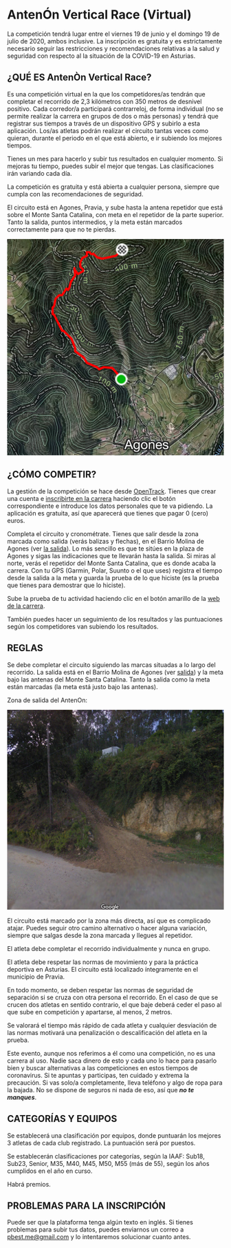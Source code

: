 # AntenÓn Vertical Race (Virtual) 

La competición tendrá lugar entre el viernes 19 de junio y el domingo 19 de julio de 2020, ambos inclusive. La inscripción es gratuita y es estrictamente necesario seguir las restricciones y recomendaciones relativas a la salud  y seguridad con respecto al la situación de la COVID-19 en Asturias. 

## ¿QUÉ ES AntenÒn Vertical Race?

Es una competición virtual en la que los competidores/as tendrán que completar el recorrido de 2,3 kilómetros con 350 metros de desnivel positivo. Cada corredor/a participará contrarreloj, de forma individual (no se permite realizar la carrera en grupos de dos o más personas) y tendrá que registrar sus tiempos a través de un dispositivo GPS y subirlo a esta aplicación. Los/as atletas podrán realizar el circuito tantas veces como quieran, durante el periodo en el que está abierto, e ir subiendo los mejores tiempos.

Tienes un mes para hacerlo y subir tus resultados en cualquier momento. Si mejoras tu tiempo, puedes subir el mejor que tengas. Las clasificaciones irán variando cada día.

La competición es gratuita y está abierta a cualquier persona, siempre que cumpla con las recomendaciones de seguridad. 

El circuito está en Agones, Pravia, y sube hasta la antena repetidor que está sobre el Monte Santa Catalina, con meta en el repetidor de la parte superior. Tanto la salida, puntos intermedios,  y la meta están marcados correctamente para que no te pierdas. 

![Recorrido sobre un mapa](./img/segmento.png "Recorrido AntenOn Vertical Race")

## ¿CÓMO COMPETIR?

La gestión de la competición se hace desde [OpenTrack](https://data.opentrack.run). Tienes que crear una cuenta e [inscribirte en la carrera](https://data.opentrack.run/en-gb/x/2020/ESP/antenon/) haciendo clic el botón correspondiente e introduce los datos personales que te va pidiendo. La aplicación es gratuita, así que aparecerá que tienes que pagar 0 (cero) euros.

Completa el circuito y cronométrate. Tienes que salir desde la zona marcada como salida (verás balizas y flechas), en el Barrio Molina de Agones (ver [la salida](https://www.google.com/maps/@43.5015398,-6.1221496,3a,75y,353.14h,91.94t/data=!3m6!1e1!3m4!1sM-zZuUFFb752lE-kHb5cZw!2e0!7i13312!8i6656)). Lo más sencillo es que te sitúes en la plaza de Agones y sigas las indicaciones que te llevarán hasta la salida. Si miras al norte, verás el repetidor del Monte Santa Catalina, que es donde acaba la carrera. Con tu GPS (Garmin, Polar, Suunto o el que uses) registra el tiempo desde la salida a la meta y guarda la prueba de lo que hiciste (es la prueba que tienes para demostrar que lo hiciste). 

Sube la prueba de tu actividad haciendo clic en el botón amarillo de la [web de la carrera](https://data.opentrack.run/en-gb/x/2020/ESP/antenon/).

También puedes hacer un seguimiento de los resultados y las puntuaciones según los competidores van subiendo los resultados.

## REGLAS

Se debe completar el circuito siguiendo las marcas situadas a lo largo del recorrido. La salida está en el Barrio Molina de Agones (ver <a href="https://www.google.com/maps/@43.5015398,-6.1221496,3a,75y,353.14h,91.94t/data=!3m6!1e1!3m4!1sM-zZuUFFb752lE-kHb5cZw!2e0!7i13312!8i6656">salida</a>) y la meta bajo las antenas del Monte Santa Catalina. Tanto la salida como la meta están marcadas (la meta está justo bajo las antenas). 

Zona de salida del AntenOn:

![Salida del AntenOn](./img/salida.png "Salida del AntenOn Vertical Race")

El circuito está marcado por la zona más directa, así que es complicado atajar. Puedes seguir otro camino alternativo o hacer alguna variación, siempre que salgas desde la zona marcada y llegues al repetidor. 

El atleta debe completar el recorrido individualmente y nunca en grupo. 

El atleta debe respetar las normas de movimiento y para la práctica deportiva en Asturias. El circuito está localizado íntegramente en el municipio de Pravia.

En todo momento, se deben respetar las normas de seguridad de separación si se cruza con otra persona el recorrido. En el caso de que se crucen dos atletas en sentido contrario, el que baje deberá ceder el paso al que sube en competición y apartarse, al menos, 2 metros.

Se valorará el tiempo más rápido de cada atleta y cualquier desviación de las normas motivará una penalización o descalificación del atleta en la prueba.

Este evento, aunque nos referimos a él como una competición, no es una carrera al uso. Nadie saca dinero de esto y cada uno lo hace para pasarlo bien y buscar alternativas a las competiciones en estos tiempos de coronavirus. Si te apuntas y participas, ten cuidado y extrema la precaución. Si vas solo/a completamente, lleva teléfono y algo de ropa para la bajada. No se dispone de seguros ni nada de eso, así que ***no te manques***. 


## CATEGORÍAS Y EQUIPOS

Se establecerá una clasificación por equipos, donde puntuarán los mejores 3 atletas de cada club registrado. La puntuación será por puestos. 

Se establecerán clasificaciones por categorías, según la IAAF: Sub18, Sub23, Senior, M35, M40, M45, M50, M55 (más de 55), según los años cumplidos en el año en curso.

Habrá premios.


## PROBLEMAS PARA LA INSCRIPCIÓN

Puede ser que la plataforma tenga algún texto en inglés. Si tienes problemas para subir tus datos, puedes enviarnos un correo a pbest.me@gmail.com y lo intentaremos solucionar cuanto antes.



